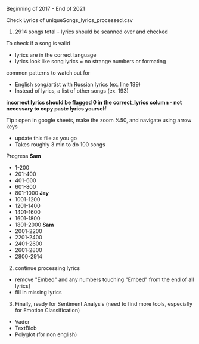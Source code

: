 Beginning of 2017 - End of 2021

Check Lyrics of uniqueSongs_lyrics_processed.csv

1. 2914 songs total - lyrics should be scanned over and checked

To check if a song is valid
  - lyrics are in the correct language
  - lyrics look like song lyrics = no strange numbers or formating

common patterns to watch out for 
  - English song/artist with Russian lyrics (ex. line 189)
  - Instead of lyrics, a list of other songs (ex. 193)


**incorrect lyrics should be flagged 0 in the correct_lyrics column - not necessary to copy paste lyrics yourself**

Tip : open in google sheets, make the zoom %50, and navigate using arrow keys
  - update this file as you go
  - Takes roughly 3 min to do 100 songs
  
Progress
**Sam**
- 1-200
- 201-400
- 401-600
- 601-800
- 801-1000
**Jay**
- 1001-1200
- 1201-1400
- 1401-1600
- 1601-1800
- 1801-2000
**Sam**
- 2001-2200
- 2201-2400
- 2401-2600
- 2601-2800
- 2800-2914


2. continue processing lyrics

  - remove "Embed" and any numbers touching "Embed" from the end of all lyrics]
  - fill in missing lyrics
3. Finally, ready for Sentiment Analysis (need to find more tools, especially for Emotion Classification)
  - Vader
  - TextBlob
  - Polyglot (for non english)
  
